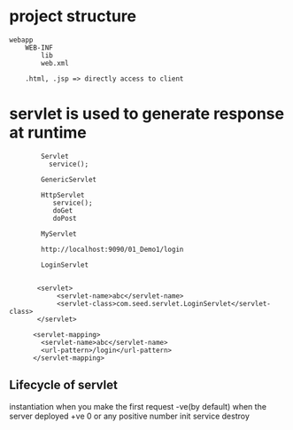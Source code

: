 # project structure
	webapp
		WEB-INF
			lib
			web.xml
			
		.html, .jsp => directly access to client
		
		
		
# servlet is used to generate response at runtime

			Servlet
			  service();
			
			GenericServlet
			
			HttpServlet
			   service();
			   doGet
			   doPost
			
			MyServlet
			
			http://localhost:9090/01_Demo1/login
			
			LoginServlet
			
			
		   <servlet>
			  	<servlet-name>abc</servlet-name>
			  	<servlet-class>com.seed.servlet.LoginServlet</servlet-class>
		   </servlet>
		  
		  <servlet-mapping>
		  	<servlet-name>abc</servlet-name>
		  	<url-pattern>/login</url-pattern>
		  </servlet-mapping>
			
			
## Lifecycle of servlet

   instantiation <load-on-startup>
     when you make the first request -ve(by default)
     when the server deployed  +ve 0 or any positive number
   init
   service
   destroy

	